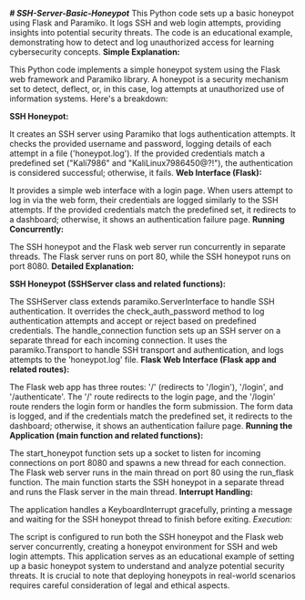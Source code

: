 _**# SSH-Server-Basic-Honeypot**_
This Python code sets up a basic honeypot using Flask and Paramiko. It logs SSH and web login attempts, providing insights into potential security threats. The code is an educational example, demonstrating how to detect and log unauthorized access for learning cybersecurity concepts.
**Simple Explanation:**

This Python code implements a simple honeypot system using the Flask web framework and Paramiko library. A honeypot is a security mechanism set to detect, deflect, or, in this case, log attempts at unauthorized use of information systems. Here's a breakdown:

**SSH Honeypot:**

It creates an SSH server using Paramiko that logs authentication attempts.
It checks the provided username and password, logging details of each attempt in a file ('honeypot.log').
If the provided credentials match a predefined set ("Kali7986" and "KaliLinux7986450@?!"), the authentication is considered successful; otherwise, it fails.
**Web Interface (Flask):**

It provides a simple web interface with a login page.
When users attempt to log in via the web form, their credentials are logged similarly to the SSH attempts.
If the provided credentials match the predefined set, it redirects to a dashboard; otherwise, it shows an authentication failure page.
**Running Concurrently:**

The SSH honeypot and the Flask web server run concurrently in separate threads.
The Flask server runs on port 80, while the SSH honeypot runs on port 8080.
**Detailed Explanation:**

**SSH Honeypot (SSHServer class and related functions):**

The SSHServer class extends paramiko.ServerInterface to handle SSH authentication.
It overrides the check_auth_password method to log authentication attempts and accept or reject based on predefined credentials.
The handle_connection function sets up an SSH server on a separate thread for each incoming connection.
It uses the paramiko.Transport to handle SSH transport and authentication, and logs attempts to the 'honeypot.log' file.
**Flask Web Interface (Flask app and related routes):**

The Flask web app has three routes: '/' (redirects to '/login'), '/login', and '/authenticate'.
The '/' route redirects to the login page, and the '/login' route renders the login form or handles the form submission.
The form data is logged, and if the credentials match the predefined set, it redirects to the dashboard; otherwise, it shows an authentication failure page.
**Running the Application (main function and related functions):**

The start_honeypot function sets up a socket to listen for incoming connections on port 8080 and spawns a new thread for each connection.
The Flask web server runs in the main thread on port 80 using the run_flask function.
The main function starts the SSH honeypot in a separate thread and runs the Flask server in the main thread.
**Interrupt Handling:**

The application handles a KeyboardInterrupt gracefully, printing a message and waiting for the SSH honeypot thread to finish before exiting.
_Execution:_

The script is configured to run both the SSH honeypot and the Flask web server concurrently, creating a honeypot environment for SSH and web login attempts.
This application serves as an educational example of setting up a basic honeypot system to understand and analyze potential security threats. It is crucial to note that deploying honeypots in real-world scenarios requires careful consideration of legal and ethical aspects.
